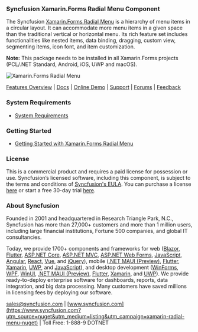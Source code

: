 ### Syncfusion Xamarin.Forms Radial Menu Component
The Syncfusion [Xamarin.Forms Radial Menu](https://www.syncfusion.com/xamarin-ui-controls/xamarin-radial-menu?utm_source=nuget&utm_medium=listing&utm_campaign=xamarin-radial-menu-nuget) is a hierarchy of menu items in a circular layout. It can accommodate more menu items in a given space than the traditional vertical or horizontal menu. Its rich feature set includes functionalities like nested items, data binding, dragging, custom view, segmenting items, icon font, and item customization.

**Note:** This package needs to be installed in all Xamarin.Forms projects (PCL/.NET Standard, Android, iOS, UWP and macOS).
	  
![Xamarin.Forms Radial Menu](https://cdn.syncfusion.com/nuget-readme/xamarin/xamarin_forms_radialmenu.png)

[Features Overview](https://www.syncfusion.com/xamarin-ui-controls/xamarin-radial-menu?utm_source=nuget&utm_medium=listing&utm_campaign=xamarin-radial-menu-nuget) | [Docs](https://help.syncfusion.com/xamarin/radial-menu/getting-started?utm_source=nuget&utm_medium=listing&utm_campaign=xamarin-radial-menu-nuget) | [Online Demo](https://github.com/syncfusion/xamarin-demos?utm_source=nuget&utm_medium=listing&utm_campaign=xamarin-radial-menu-nuget) | [Support](https://www.syncfusion.com/support/directtrac/incidents/newincident?utm_source=nuget&utm_medium=listing&utm_campaign=xamarin-radial-menu-nuget) | [Forums](https://www.syncfusion.com/forums/xamarin.forms?utm_source=nuget&utm_medium=listing&utm_campaign=xamarin-radial-menu-nuget) | [Feedback](https://www.syncfusion.com/feedback/xamarin-forms?utm_source=nuget&utm_medium=listing&utm_campaign=xamarin-radial-menu-nuget)

### System Requirements

* [System Requirements](https://help.syncfusion.com/xamarin/installation/system-requirements?utm_source=nuget&utm_medium=listing&utm_campaign=xamarin-radial-menu-nuget)

### Getting Started

* [Getting Started with Xamarin.Forms Radial Menu](https://help.syncfusion.com/xamarin/radial-menu/getting-started?utm_source=nuget&utm_medium=listing&utm_campaign=xamarin-radial-menu-nuget)

### License

This is a commercial product and requires a paid license for possession or use. Syncfusion’s licensed software, including this component, is subject to the terms and conditions of [Syncfusion's EULA](https://www.syncfusion.com/eula/es/?utm_source=nuget&utm_medium=listing&utm_campaign=xamarin-radial-menu-nuget). You can purchase a license [here](https://www.syncfusion.com/sales/products?utm_source=nuget&utm_medium=listing&utm_campaign=xamarin-radial-menu-nuget) or start a free 30-day trial [here](https://www.syncfusion.com/account/manage-trials/start-trials?utm_source=nuget&utm_medium=listing&utm_campaign=xamarin-radial-menu-nuget).

### About Syncfusion

Founded in 2001 and headquartered in Research Triangle Park, N.C., Syncfusion has more than 27,000+ customers and more than 1 million users, including large financial institutions, Fortune 500 companies, and global IT consultancies.
 
Today, we provide 1700+ components and frameworks for web ([Blazor](https://www.syncfusion.com/blazor-components?utm_source=nuget&utm_medium=listing&utm_campaign=xamarin-radial-menu-nuget), [Flutter](https://www.syncfusion.com/flutter-widgets?utm_source=nuget&utm_medium=listing&utm_campaign=xamarin-radial-menu-nuget), [ASP.NET Core](https://www.syncfusion.com/aspnet-core-ui-controls?utm_source=nuget&utm_medium=listing&utm_campaign=xamarin-radial-menu-nuget), [ASP.NET MVC](https://www.syncfusion.com/aspnet-mvc-ui-controls?utm_source=nuget&utm_medium=listing&utm_campaign=xamarin-radial-menu-nuget), [ASP.NET Web Forms](https://www.syncfusion.com/jquery/aspnet-webforms-ui-controls?utm_source=nuget&utm_medium=listing&utm_campaign=xamarin-radial-menu-nuget), [JavaScript](https://www.syncfusion.com/javascript-ui-controls?utm_source=nuget&utm_medium=listing&utm_campaign=xamarin-radial-menu-nuget), [Angular](https://www.syncfusion.com/angular-ui-components?utm_source=nuget&utm_medium=listing&utm_campaign=xamarin-radial-menu-nuget), [React](https://www.syncfusion.com/react-ui-components?utm_source=nuget&utm_medium=listing&utm_campaign=xamarin-radial-menu-nuget), [Vue](https://www.syncfusion.com/vue-ui-components?utm_source=nuget&utm_medium=listing&utm_campaign=xamarin-radial-menu-nuget), and [jQuery](https://www.syncfusion.com/jquery-ui-widgets?utm_source=nuget&utm_medium=listing&utm_campaign=xamarin-radial-menu-nuget)), mobile ([.NET MAUI (Preview)](https://www.syncfusion.com/maui-controls?utm_source=nuget&utm_medium=listing&utm_campaign=xamarin-radial-menu-nuget), [Flutter](https://www.syncfusion.com/flutter-widgets?utm_source=nuget&utm_medium=listing&utm_campaign=xamarin-radial-menu-nuget), [Xamarin](https://www.syncfusion.com/xamarin-ui-controls?utm_source=nuget&utm_medium=listing&utm_campaign=xamarin-radial-menu-nuget), [UWP](https://www.syncfusion.com/uwp-ui-controls?utm_source=nuget&utm_medium=listing&utm_campaign=xamarin-radial-menu-nuget), and [JavaScript](https://www.syncfusion.com/javascript-ui-controls?utm_source=nuget&utm_medium=listing&utm_campaign=xamarin-radial-menu-nuget)), and desktop development ([WinForms](https://www.syncfusion.com/winforms-ui-controls?utm_source=nuget&utm_medium=listing&utm_campaign=xamarin-radial-menu-nuget), [WPF](https://www.syncfusion.com/wpf-controls?utm_source=nuget&utm_medium=listing&utm_campaign=xamarin-radial-menu-nuget), [WinUI](https://www.syncfusion.com/winui-controls?utm_source=nuget&utm_medium=listing&utm_campaign=xamarin-radial-menu-nuget), [.NET MAUI (Preview)](https://www.syncfusion.com/maui-controls?utm_source=nuget&utm_medium=listing&utm_campaign=xamarin-radial-menu-nuget), [Flutter](https://www.syncfusion.com/flutter-widgets?utm_source=nuget&utm_medium=listing&utm_campaign=xamarin-radial-menu-nuget), [Xamarin](https://www.syncfusion.com/xamarin-ui-controls?utm_source=nuget&utm_medium=listing&utm_campaign=xamarin-radial-menu-nuget), and [UWP](https://www.syncfusion.com/uwp-ui-controls?utm_source=nuget&utm_medium=listing&utm_campaign=xamarin-radial-menu-nuget)). We provide ready-to-deploy enterprise software for dashboards, reports, data integration, and big data processing. Many customers have saved millions in licensing fees by deploying our software.

[sales@syncfusion.com](mailto:sales@syncfusion.com?Subject=Syncfusion%20Xamarin.Forms%20Radial%20Menu-%20NuGet) | [www.syncfusion.com](https://www.syncfusion.com?utm_source=nuget&utm_medium=listing&utm_campaign=xamarin-radial-menu-nuget) | Toll Free: 1-888-9 DOTNET 